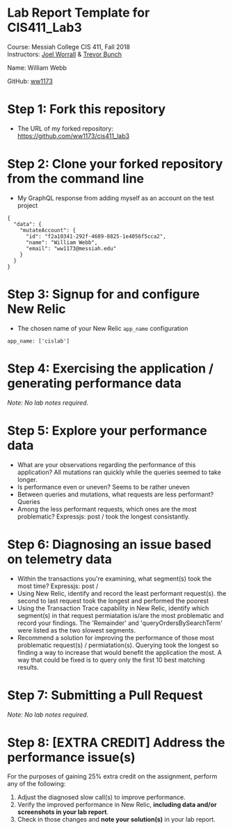 # Lab Report Template for CIS411_Lab3
Course: Messiah College CIS 411, Fall 2018<br/>
Instructors: [Joel Worrall](https://github.com/tangollama) & [Trevor Bunch](https://github.com/trevordbunch)<br/>

Name: William Webb<br/>

GitHub: [ww1173](https://github.com/ww1173)<br/>

# Step 1: Fork this repository
- The URL of my forked repository:
 https://github.com/ww1173/cis411_lab3

# Step 2: Clone your forked repository from the command line
- My GraphQL response from adding myself as an account on the test project
```
{
  "data": {
    "mutateAccount": {
      "id": "f2a10341-292f-4689-8825-1e4056f5cca2",
      "name": "William Webb",
      "email": "ww1173@messiah.edu"
    }
  }
}
```

# Step 3: Signup for and configure New Relic
- The chosen name of your New Relic ```app_name``` configuration
```
app_name: ['cislab']
```

# Step 4: Exercising the application / generating performance data

_Note: No lab notes required._

# Step 5: Explore your performance data
* What are your observations regarding the performance of this application? 
    All mutations ran quickly while the queries seemed to take longer.
* Is performance even or uneven? 
    Seems to be rather uneven
* Between queries and mutations, what requests are less performant? 
    Queries
* Among the less performant requests, which ones are the most problematic?
    Expressjs: post / took the longest consistantly.

# Step 6: Diagnosing an issue based on telemetry data
* Within the transactions you're examining, what segment(s) took the most time?
    Expressjs: post /
* Using New Relic, identify and record the least performant request(s).
    the second to last request took the longest and performed the poorest
* Using the Transaction Trace capability in New Relic, identify which segment(s) in that request permiatation 
is/are the most problematic and record your findings.
 The 'Remainder' and 'queryOrdersBySearchTerm' were listed as the two slowest segments.
* Recommend a solution for improving the performance of those most problematic request(s) / permiatation(s).
    Querying took the longest so finding a way to increase that would benefit the application the most. A way 
    that could be fixed is to query only the first 10 best matching results. 

# Step 7: Submitting a Pull Request
_Note: No lab notes required._

# Step 8: [EXTRA CREDIT] Address the performance issue(s)
For the purposes of gaining 25% extra credit on the assignment, perform any of the following:
1. Adjust the diagnosed slow call(s) to improve performance. 
2. Verify the improved performance in New Relic, **including data and/or screenshots in your lab report**.
2. Check in those changes and **note your solution(s)** in your lab report.